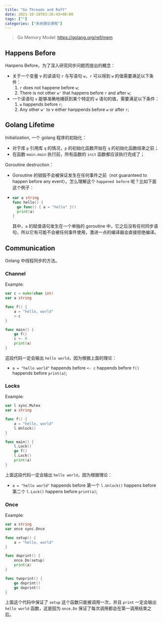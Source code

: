 ```yaml
---
title: "Go Threads and Raft"
date: 2021-10-18T03:26:43+08:00
tags: [""]
categories: ["系统理论课程"]
---
```


> Go Memory Model: https://golang.org/ref/mem


## Happens Before

Hanpens Before，为了深入研究同步问题而提出的概念：

- 关于一个变量 v 的读语句 `r` 与写语句 `w`，`r` 可以得到 `w` 的值需要满足以下条件：
  1. `r` does not happene before `w`;
  2. There is not other `w'` that happens before `r` and after `w`;
- 一个读语句 `v` 能够准确地捕获到某个特定的 `w` 语句的值，需要满足以下条件：
  1. `w` happends before `r`;
  2. Any other `w'` to v either hanppends before `w` or after `r`;

## Golang Lifetime

Initialization, 一个 golang 程序的初始化：

- 对于库 `p` 引用库 `q` 的情况，`p` 的初始化函数开始在 `q` 的初始化函数结束之前；
- 在函数 `main.main` 执行前，所有函数的 `init` 函数都应该执行完成了；

Goroutine destruction：

- Goroutine 的销毁不会被保证发生在任何事件之前（not guaranteed to happen before any event）。怎么理解这个 `happened before` 呢？比如下面这个例子：

- ```go
  var a string
  func hello() {
  	go func() { a = "hello" }()
  	print(a)
  }
  ```

  其中，`a` 的赋值语句发生在一个单独的 goroutine 中，它之后没有任何同步语句，所以它有可能不会被任何事件使用，激进一点的编译器会直接拒绝编译。

## Communication

Golang 中线程同步的方法。

### Channel

Example:

```go
var c = make(chan int)
var a string

func f() {
	a = "hello, world"
	<-c
}

func main() {
	go f()
	c <- 0
	print(a)
}
```

这段代码一定会输出 `hello world`，因为根据上面的理论：

- `a = "hello world"` happends before `<- c` happends before `f()` happends before `print(a)`;

### Locks

Example:

```go
var l sync.Mutex
var a string

func f() {
	a = "hello, world"
	l.Unlock()
}

func main() {
	l.Lock()
	go f()
	l.Lock()
	print(a)
}
```

上面这段代码一定会输出 `hello world`，因为根据理论：

- `a = "hello world"` happends before 第一个 `l.Unlock()` happens before 第二个 `l.Lock()` happens before `print(a)`;

### Once

Example:

```go
var a string
var once sync.Once

func setup() {
	a = "hello, world"
}

func doprint() {
	once.Do(setup)
	print(a)
}

func twoprint() {
	go doprint()
	go doprint()
}
```

上面这个代码中保证了 `setup` 这个函数只能被调用一次，并且 `print` 一定会输出 `hello world` 函数，这是因为 `once.Do` 保证了每次调用都会在第一调用结束之后。


